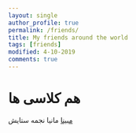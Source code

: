 ```yaml
---
layout: single
author_profile: true
permalink: /friends/
title: My friends around the world
tags: [friends]
modified: 4-10-2019
comments: true
---
```


# هم کلاسی ها
[مبینا](http://mobina-shz.github.io)
مانیا
نجمه
ستایش



